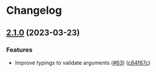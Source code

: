 # Changelog

## [2.1.0](https://github.com/meyfa/runstring/compare/v2.0.1...v2.1.0) (2023-03-23)


### Features

* Improve typings to validate arguments ([#63](https://github.com/meyfa/runstring/issues/63)) ([c84f67c](https://github.com/meyfa/runstring/commit/c84f67c69f5c2dabb175217f3172417621fe0a3c))

